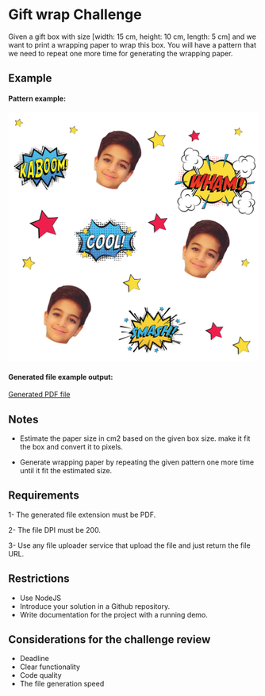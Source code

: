 # Gift wrap Challenge

Given a gift box with size [width: 15 cm, height: 10 cm, length: 5 cm] and we want to print a wrapping paper to wrap this box.
You will have a pattern that we need to repeat one more time for generating the wrapping paper.

## Example

#### Pattern example:
![img.png](img.png)

#### Generated file example output:
[Generated PDF file](./generated-file.pdf)

## Notes
- Estimate the paper size in cm2 based on the given box size. make it fit the box and convert it to pixels.

- Generate wrapping paper by repeating the given pattern one more time until it fit the estimated size.

## Requirements
1- The generated file extension must be PDF.

2- The file DPI must be 200.

3- Use any file uploader service that upload the file and just return the file URL.

## Restrictions

- Use NodeJS
- Introduce your solution in a Github repository.
- Write documentation for the project with a running demo.

## Considerations for the challenge review
- Deadline
- Clear functionality
- Code quality
- The file generation speed
